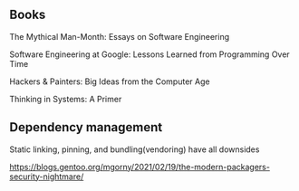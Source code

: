 ---
---


## Books 

The Mythical Man-Month: Essays on Software Engineering

Software Engineering at Google: Lessons Learned from Programming Over Time

Hackers & Painters: Big Ideas from the Computer Age

Thinking in Systems: A Primer


## Dependency management

Static linking, pinning, and bundling(vendoring) have all downsides

<https://blogs.gentoo.org/mgorny/2021/02/19/the-modern-packagers-security-nightmare/>
